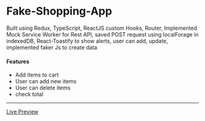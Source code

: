 # Fake-Shopping-App
Built using Redux, TypeScript, ReactJS custom  Hooks, Router, Implemented Mock Service Worker for Rest API, saved POST request using localForage in indexedDB, React-Toastify to show alerts, user can add, update,  implemented faker Js to create data
<h4> Features </h4>
<ul>
  <li>Add items to cart</li>
    <li>User can add new items</li>
    <li>User can delete items</li>
    <li>check total </li>
 </ul>
<hr>
<a href ="https://reshop-app.netlify.app/">Live Preview </a>



